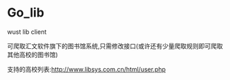 # Go_lib

wust lib client

可爬取汇文软件旗下的图书馆系统,只需修改接口(或许还有少量爬取规则即可爬取其他高校的图书馆)

支持的高校列表:http://www.libsys.com.cn/html/user.php
